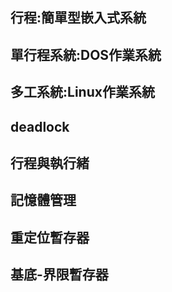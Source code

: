 ## 行程:簡單型嵌入式系統
## 單行程系統:DOS作業系統
## 多工系統:Linux作業系統
## deadlock
## 行程與執行緒
## 記憶體管理
## 重定位暫存器
## 基底-界限暫存器